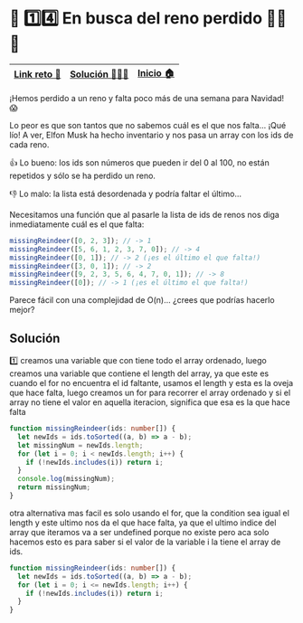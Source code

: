 # 🎯 1️⃣4️⃣ En busca del reno perdido 🫎🫎🫎

| [Link reto 🔗](https://2021.adventjs.dev/challenges/14) | [Solución 👨🏻‍💻](#solución) | [Inicio 🏠](../README.md) |
| ------------------------------------------------------- | ------------------------ | ------------------------- |

¡Hemos perdido a un reno y falta poco más de una semana para Navidad! 😱

Lo peor es que son tantos que no sabemos cuál es el que nos falta... ¡Qué lío! A ver, Elfon Musk ha hecho inventario y nos pasa un array con los ids de cada reno.

👍 Lo bueno: los ids son números que pueden ir del 0 al 100, no están repetidos y sólo se ha perdido un reno.

👎 Lo malo: la lista está desordenada y podría faltar el último...

Necesitamos una función que al pasarle la lista de ids de renos nos diga inmediatamente cuál es el que falta:

```ts
missingReindeer([0, 2, 3]); // -> 1
missingReindeer([5, 6, 1, 2, 3, 7, 0]); // -> 4
missingReindeer([0, 1]); // -> 2 (¡es el último el que falta!)
missingReindeer([3, 0, 1]); // -> 2
missingReindeer([9, 2, 3, 5, 6, 4, 7, 0, 1]); // -> 8
missingReindeer([0]); // -> 1 (¡es el último el que falta!)
```

Parece fácil con una complejidad de O(n)... ¿crees que podrías hacerlo mejor?

## Solución

1️⃣ creamos una variable que con tiene todo el array ordenado, luego creamos una variable que contiene el length del array, ya que este es cuando el for no encuentra el id faltante, usamos el length y esta es la oveja que hace falta, luego creamos un for para recorrer el array ordenado y si el array no tiene el valor en aquella iteracion, significa que esa es la que hace falta

```ts
function missingReindeer(ids: number[]) {
  let newIds = ids.toSorted((a, b) => a - b);
  let missingNum = newIds.length;
  for (let i = 0; i < newIds.length; i++) {
    if (!newIds.includes(i)) return i;
  }
  console.log(missingNum);
  return missingNum;
}
```

otra alternativa mas facil es solo usando el for, que la condition sea igual el length y este ultimo nos da el que hace falta, ya que el ultimo indice del array que iteramos va a ser undefined porque no existe pero aca solo hacemos esto es para saber si el valor de la variable i la tiene el array de ids.

```ts
function missingReindeer(ids: number[]) {
  let newIds = ids.toSorted((a, b) => a - b);
  for (let i = 0; i <= newIds.length; i++) {
    if (!newIds.includes(i)) return i;
  }
}
```
